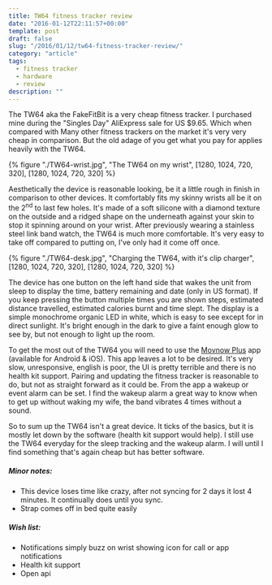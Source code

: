 ```yaml
---
title: TW64 fitness tracker review
date: "2016-01-12T22:11:57+00:00"
template: post
draft: false
slug: "/2016/01/12/tw64-fitness-tracker-review/"
category: "article"
tags:
  - fitness tracker
  - hardware
  - review
description: ""
---
```


The TW64 aka the FakeFitBit is a very cheap fitness tracker. I purchased mine during the "Singles Day" AliExpress sale for US $9.65. Which when compared with Many other fitness trackers on the market it's very very cheap in comparison. But the old adage of you get what you pay for applies heavily with the TW64.

{% figure "./TW64-wrist.jpg", "The TW64 on my wrist", [1280, 1024, 720, 320], [1280, 1024, 720, 320] %}

Aesthetically the device is reasonable looking, be it a little rough in finish in comparison to other devices. It comfortably fits my skinny wrists all be it on the 2<sup>nd</sup> to last few holes. It's made of a soft silicone with a diamond texture on the outside and a ridged shape on the underneath against your skin to stop it spinning around on your wrist. After previously wearing a stainless steel link band watch, the TW64 is much more comfortable. It's very easy to take off compared to putting on, I've only had it come off once.

{% figure "./TW64-desk.jpg", "Charging the TW64, with it's clip charger", [1280, 1024, 720, 320], [1280, 1024, 720, 320] %}

The device has one button on the left hand side that wakes the unit from sleep to display the time, battery remaining and date (only in US format). If you keep pressing the button multiple times you are shown steps, estimated distance travelled, estimated calories burnt and time slept. The display is a simple monochrome organic LED in white, which is easy to see except for in direct sunlight. It's bright enough in the dark to give a faint enough glow to see by, but not enough to light up the room.

To get the most out of the TW64 you will need to use the [Movnow Plus](https://itunes.apple.com/nz/app/movnow-plus/id917599587?mt=8) app (available for Android &amp; iOS). This app leaves a lot to be desired. It's very slow, unresponsive, english is poor, the UI is pretty terrible and there is no health kit support. Pairing and updating the fitness tracker is reasonable to do, but not as straight forward as it could be. From the app a wakeup or event alarm can be set. I find the wakeup alarm a great way to know when to get up without waking my wife, the band vibrates 4 times without a sound.

So to sum up the TW64 isn't a great device. It ticks of the basics, but it is mostly let down by the software (health kit support would help). I still use the TW64 everyday for the sleep tracking and the wakeup alarm. I will until I find something that's again cheap but has better software.

##### Minor notes:

- This device loses time like crazy, after not syncing for 2 days it lost 4 minutes. It continually does until you sync.
- Strap comes off in bed quite easily

##### Wish list:

- Notifications simply buzz on wrist showing icon for call or app notifications
- Health kit support
- Open api
